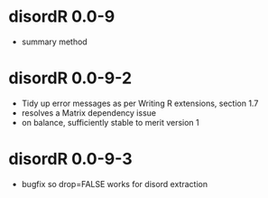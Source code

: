 # disordR 0.0-9

- summary method

# disordR 0.0-9-2

- Tidy up error messages as per Writing R extensions, section 1.7
- resolves a Matrix dependency issue
- on balance, sufficiently stable to merit version 1

# disordR 0.0-9-3

- bugfix so drop=FALSE works for disord extraction


